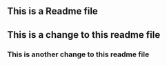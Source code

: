 ## This is a Readme file
## This is a change to this readme file
### This is another change to this readme file

